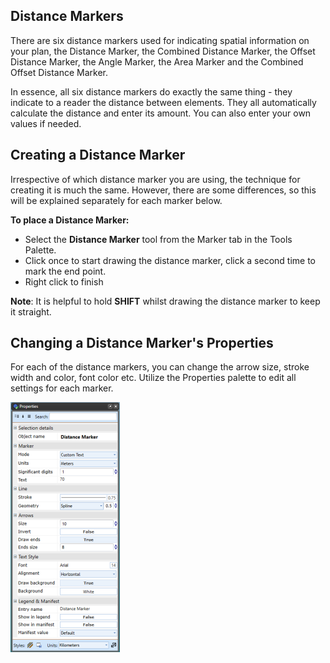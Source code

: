 ## Distance Markers 

There are six distance markers used for indicating spatial information on your plan, the Distance Marker, the Combined Distance Marker, the Offset Distance Marker, the Angle Marker, the Area Marker and the Combined Offset Distance Marker.

In essence, all six distance markers do exactly the same thing - they indicate to a reader the distance between elements. They all automatically calculate the distance and enter its amount. You can also enter your own values if needed.

## Creating a Distance Marker

Irrespective of which distance marker you are using, the technique for creating it is much the same. However, there are some differences, so this will be explained separately for each marker below.

**To place a Distance Marker:**

 - Select the **Distance Marker** tool from the Marker tab in the Tools Palette.
 - Click once to start drawing the distance marker, click a second time to mark the end point.
 - Right click to finish

**Note**: It is helpful to hold **SHIFT** whilst drawing the distance marker to keep it straight.

## Changing a Distance Marker's Properties

For each of the distance markers, you can change the arrow size, stroke width and color, font color etc. Utilize the Properties palette to edit all settings for each marker.

![Distance_Marker_Properties_Palette](./assets/Distance_Marker_Properties_Palette.png)
